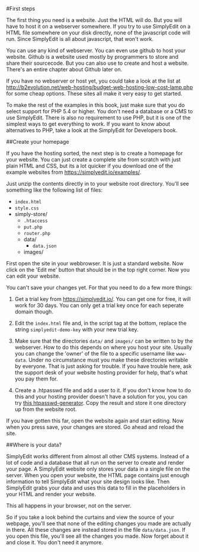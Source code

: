 #First steps

The first thing you need is a website. Just the HTML will do. But you will have to host it on a webserver somewhere. If you try to use SimplyEdit on a HTML file somewhere on your disk directly, none of the javascript code will run. Since SimplyEdit is all about javascript, that won't work.

You can use any kind of webserver. You can even use github to host your website. Github is a website used mostly by programmers to store and share their sourcecode. But you can also use to create and host a website. There's an entire chapter about Github later on. 

If you have no webserver or host yet, you could take a look at the list at http://b2evolution.net/web-hosting/budget-web-hosting-low-cost-lamp.php for some cheap options. These sites all make it very easy to get started. 

To make the rest of the examples in this book, just make sure that you do select support for  PHP 5.4 or higher. You don't need a database or a CMS to use SimplyEdit. There is also no requirement to use PHP, but it is one of the simplest ways to get everything to work. If you want to know about alternatives to PHP, take a look at the SimplyEdit for Developers book.

##Create your homepage

If you have the hosting sorted, the next step is to create a homepage for your website. You can just create a complete site from scratch with just plain HTML and CSS, but its a lot quicker if you download one of the example websites from https://simplyedit.io/examples/.

Just unzip the contents directly in to your website root directory. You'll see something like the following list of files:

- `index.html`
- `style.css`
- simply-store/
  - `.htaccess` 
  - `put.php`
  - `router.php`
  - data/
    - `data.json`
  - images/

First open the site in your webbrowser. It is just a standard website. Now click on the 'Edit me' button that should be in the top right corner. Now you can edit your website.

You can't save your changes yet. For that you need to do a few more things:

1. Get a trial key from https://simplyedit.io/. You can get one for free, it will work for 30 days. You can only get a trial key once for each seperate domain though.

2. Edit the `index.html` file and, in the script tag at the bottom, replace the string `simplyedit-demo-key` with your new trial key.

3. Make sure that the directories `data/` and `images/` can be written to by the webserver. How to do this depends on where you host your site. Usually you can change the 'owner' of the file to a specific username like `www-data`. Under no circumstance must you make these directories writable by everyone. That is just asking for trouble. If you have trouble here, ask the support desk of your website hosting provider for help, that's what you pay them for.

4. Create a .htpasswd file and add a user to it. If you don't know how to do this and your hosting provider doesn't have a solution for you, you can try [this htpasswd-generator](http://www.htaccesstools.com/htpasswd-generator/). Copy the result and store it one directory up from the website root.
 
If you have gotten this far, open the website again and start editing. Now when you press save, your changes are stored. Go ahead and reload the site. 

##Where is your data?

SimplyEdit works different from almost all other CMS systems. Instead of a lot of code and a database that all run on the server to create and render your page. A SimplyEdit website only stores your data in a single file on the server. When you open your website, the HTML page contains just enough information to tell SimplyEdit what your site design looks like. Then SimplyEdit grabs your data and uses this data to fill in the placeholders in your HTML and render your website.

This all happens in your browser, not on the server.

So if you take a look behind the curtains and view the source of your webpage, you'll see that none of the editing changes you made are actually in there. All these changes are instead stored in the file `data/data.json`. If you open this file, you'll see all the changes you made. Now forget about it and close it. You don't need it anymore.

